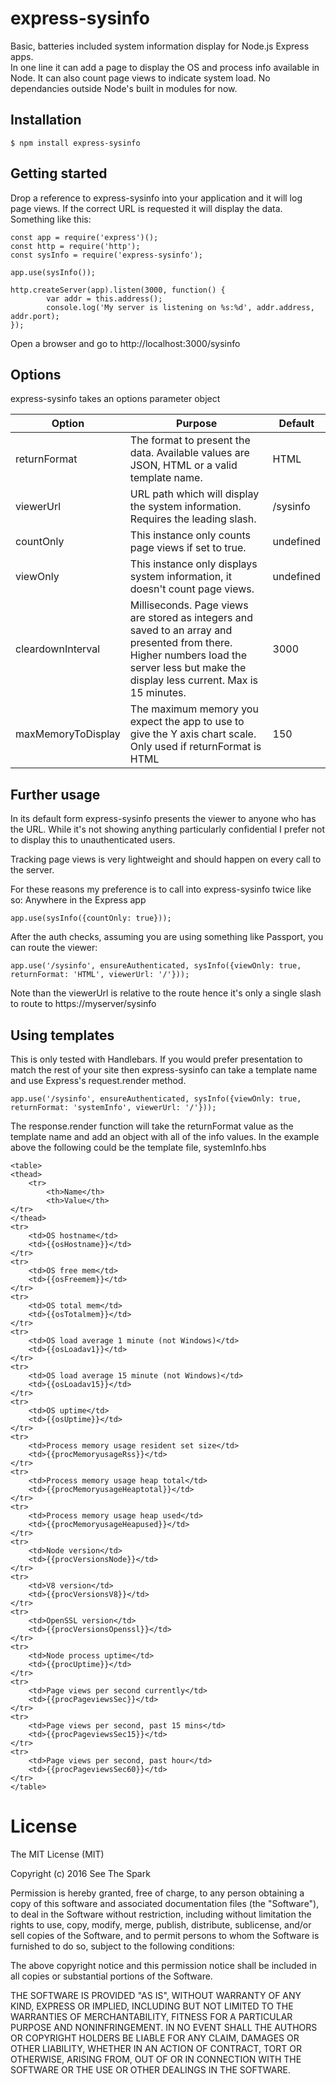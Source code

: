 # express-sysinfo
Basic, batteries included system information display for Node.js Express apps.  
In one line it can add a page to display the OS and process info available in Node.  It can also count page views to indicate system load.
No dependancies outside Node's built in modules for now.

## Installation

	$ npm install express-sysinfo

## Getting started
Drop a reference to express-sysinfo into your application and it will log page views.  If the correct URL is requested it will display the data.
Something like this:

	const app = require('express')();
	const http = require('http');
	const sysInfo = require('express-sysinfo');
	
	app.use(sysInfo());
	
	http.createServer(app).listen(3000, function() {
			var addr = this.address();
			console.log('My server is listening on %s:%d', addr.address, addr.port);
	});

Open a browser and go to http://localhost:3000/sysinfo

## Options
express-sysinfo takes an options parameter object

|Option |Purpose |Default
|---|---|---
|returnFormat|The format to present the data. Available values are JSON, HTML or a valid template name.     |HTML
|viewerUrl|URL path which will display the system information.  Requires the leading slash. |/sysinfo
|countOnly | This instance only counts page views if set to true.| undefined
|viewOnly | This instance only displays system information, it doesn't count page views.| undefined
|cleardownInterval|Milliseconds. Page views are stored as integers and saved to an array and presented from there. Higher numbers load the server less but make the display less current. Max is 15 minutes.|3000
|maxMemoryToDisplay | The maximum memory you expect the app to use to give the Y axis chart scale.  Only used if returnFormat is HTML | 150


## Further usage
In its default form express-sysinfo presents the viewer to anyone who has the URL.  While it's not showing anything particularly confidential I prefer not to display this to unauthenticated users.

Tracking page views is very lightweight and should happen on every call to the server.  

For these reasons my preference is to call into express-sysinfo twice like so:
Anywhere in the Express app

	app.use(sysInfo({countOnly: true}));

After the auth checks, assuming you are using something like Passport, you can route the viewer:

	app.use('/sysinfo', ensureAuthenticated, sysInfo({viewOnly: true, returnFormat: 'HTML', viewerUrl: '/'}));
Note than the viewerUrl is relative to the route hence it's only a single slash to route to https://myserver/sysinfo

## Using templates
This is only tested with Handlebars. 
If you would prefer presentation to match the rest of your site then express-sysinfo can take a template name and use Express's request.render method.

	app.use('/sysinfo', ensureAuthenticated, sysInfo({viewOnly: true, returnFormat: 'systemInfo', viewerUrl: '/'}));
The response.render function will take the returnFormat value as the template name and add an object with all of the info values.  In the example above the following could be the template file, systemInfo.hbs

	<table>
	<thead>
		<tr>
			<th>Name</th>
			<th>Value</th>
	</tr>
	</thead>
	<tr>
		<td>OS hostname</td>
		<td>{{osHostname}}</td>
	</tr>
	<tr>
		<td>OS free mem</td>
		<td>{{osFreemem}}</td>
	</tr>
	<tr>
		<td>OS total mem</td>
		<td>{{osTotalmem}}</td>
	</tr>
	<tr>
		<td>OS load average 1 minute (not Windows)</td>
		<td>{{osLoadav1}}</td>
	</tr>
	<tr>
		<td>OS load average 15 minute (not Windows)</td>
		<td>{{osLoadav15}}</td>
	</tr>
	<tr>
		<td>OS uptime</td>
		<td>{{osUptime}}</td>
	</tr>
	<tr>
		<td>Process memory usage resident set size</td>
		<td>{{procMemoryusageRss}}</td>
	</tr>
	<tr>
		<td>Process memory usage heap total</td>
		<td>{{procMemoryusageHeaptotal}}</td>
	</tr>
	<tr>
		<td>Process memory usage heap used</td>
		<td>{{procMemoryusageHeapused}}</td>
	</tr>
	<tr>
		<td>Node version</td>
		<td>{{procVersionsNode}}</td>
	</tr>
	<tr>
		<td>V8 version</td>
		<td>{{procVersionsV8}}</td>
	</tr>
	<tr>
		<td>OpenSSL version</td>
		<td>{{procVersionsOpenssl}}</td>
	</tr>
	<tr>
		<td>Node process uptime</td>
		<td>{{procUptime}}</td>
	</tr>
	<tr>
		<td>Page views per second currently</td>
		<td>{{procPageviewsSec}}</td>
	</tr>
	<tr>
		<td>Page views per second, past 15 mins</td>
		<td>{{procPageviewsSec15}}</td>
	</tr>
	<tr>
		<td>Page views per second, past hour</td>
		<td>{{procPageviewsSec60}}</td>
	</tr>
	</table>
	
# License

The MIT License (MIT)

Copyright (c) 2016 See The Spark

Permission is hereby granted, free of charge, to any person obtaining a copy of this software and associated documentation files (the "Software"), to deal in the Software without restriction, including without limitation the rights to use, copy, modify, merge, publish, distribute, sublicense, and/or sell copies of the Software, and to permit persons to whom the Software is furnished to do so, subject to the following conditions:

The above copyright notice and this permission notice shall be included in all copies or substantial portions of the Software.

THE SOFTWARE IS PROVIDED "AS IS", WITHOUT WARRANTY OF ANY KIND, EXPRESS OR IMPLIED, INCLUDING BUT NOT LIMITED TO THE WARRANTIES OF MERCHANTABILITY, FITNESS FOR A PARTICULAR PURPOSE AND NONINFRINGEMENT. IN NO EVENT SHALL THE AUTHORS OR COPYRIGHT HOLDERS BE LIABLE FOR ANY CLAIM, DAMAGES OR OTHER LIABILITY, WHETHER IN AN ACTION OF CONTRACT, TORT OR OTHERWISE, ARISING FROM, OUT OF OR IN CONNECTION WITH THE SOFTWARE OR THE USE OR OTHER DEALINGS IN THE SOFTWARE.